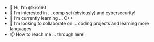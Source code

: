 - 👋 Hi, I’m @kro160
- 👀 I’m interested in ... comp sci (obviously) and cybersecurity!
- 🌱 I’m currently learning ... C++
- 💞️ I’m looking to collaborate on ... coding projects and learning more languages
- 📫 How to reach me ... through here!

<!---
kro160/kro160 is a ✨ special ✨ repository because its `README.md` (this file) appears on your GitHub profile.
You can click the Preview link to take a look at your changes.
--->

